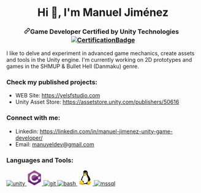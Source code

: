 

<h1 align="center">Hi 👋, I'm Manuel Jiménez</h1>

<h3 align="center" dir="auto"><a id="user-content-unity-game-developer---" class="anchor" aria-hidden="true" href="#unity-game-developer---"><svg class="octicon octicon-link" viewBox="0 0 16 16" version="1.1" width="16" height="16" aria-hidden="true"><path d="m7.775 3.275 1.25-1.25a3.5 3.5 0 1 1 4.95 4.95l-2.5 2.5a3.5 3.5 0 0 1-4.95 0 .751.751 0 0 1 .018-1.042.751.751 0 0 1 1.042-.018 1.998 1.998 0 0 0 2.83 0l2.5-2.5a2.002 2.002 0 0 0-2.83-2.83l-1.25 1.25a.751.751 0 0 1-1.042-.018.751.751 0 0 1-.018-1.042Zm-4.69 9.64a1.998 1.998 0 0 0 2.83 0l1.25-1.25a.751.751 0 0 1 1.042.018.751.751 0 0 1 .018 1.042l-1.25 1.25a3.5 3.5 0 1 1-4.95-4.95l2.5-2.5a3.5 3.5 0 0 1 4.95 0 .751.751 0 0 1-.018 1.042.751.751 0 0 1-1.042.018 1.998 1.998 0 0 0-2.83 0l-2.5 2.5a1.998 1.998 0 0 0 0 2.83Z"></path></svg></a>Game Developer Certified by Unity Technologies &nbsp; <a href="https://www.credly.com/badges/b05d5a38-f4c8-46ca-b728-491aea9be5c6/public_url" rel="nofollow"><img src="https://github.com/manuyeldev/manuyeldev/assets/69228139/18b22f5a-41ff-46df-b3cc-c08870734501" alt="CertificationBadge" style="height: 65px; max-width: 100%;" align="center" data-canonical-src="https://certiport.pearsonvue.com/Certifications/Unity/Certified-User/Badging/certified-user.png"></a> </h3>

<p> I like to delve and experiment in advanced game mechanics, create assets and tools in the Unity engine. I'm currently working on 2D prototypes and games in the SHMUP & Bullet Hell (Danmaku) genre. </p>

<h3> Check my published projects: </h3>
<ul>
  <li>WEB Site: <a href="https://yelsfstudio.com">https://yelsfstudio.com</a> </li>
  <li>Unity Asset Store: <a href="https://assetstore.unity.com/publishers/50616">https://assetstore.unity.com/publishers/50616</a> </li>
</ul>

<h3 align="left">Connect with me:</h3>
<p align="left">
<!--<a href="https://linkedin.com/in/manuel-jimenez-unity-game-developer/" target="blank"><img align="center" src="https://raw.githubusercontent.com/rahuldkjain/github-profile-readme-generator/master/src/images/icons/Social/linked-in-alt.svg" alt="manuel-jimenez-unity-game-developer/" height="30" width="40" /></a>
</p>
<p align="left">
<a href="mailto:manuyeldev@gmail.com" target="blank"><img align="center" src="https://raw.githubusercontent.com/rahuldkjain/github-profile-readme-generator/master/src/images/icons/Social/linked-in-alt.svg" alt="manuel-jimenez-unity-game-developer/" height="30" width="40" /></a>-->
<ul>
  <li>Linkedin: <a href="https://linkedin.com/in/manuel-jimenez-unity-game-developer/">https://linkedin.com/in/manuel-jimenez-unity-game-developer/</a> </li>
  <li>Email: <a href="mailto:manuyeldev@gmail.com">manuyeldev@gmail.com</a> </li>
</ul>
</p>

<h3 align="left">Languages and Tools:</h3>
<p align="left"> 
	<a href="https://unity.com/" target="_blank" rel="noreferrer"> <img src="https://www.vectorlogo.zone/logos/unity3d/unity3d-icon.svg" alt="unity" width="40" height="40"/> </a>
	<a href="https://www.w3schools.com/cs/" target="_blank" rel="noreferrer"> <img src="https://raw.githubusercontent.com/devicons/devicon/master/icons/csharp/csharp-original.svg" alt="csharp" width="40" height="40"/> </a> <a href="https://git-scm.com/" target="_blank" rel="noreferrer"> <img src="https://www.vectorlogo.zone/logos/git-scm/git-scm-icon.svg" alt="git" width="40" height="40"/> </a> 
	<a href="https://www.gnu.org/software/bash/" target="_blank" rel="noreferrer"> <img src="https://www.vectorlogo.zone/logos/gnu_bash/gnu_bash-icon.svg" alt="bash" width="40" height="40"/> </a> <a href="https://www.linux.org/" target="_blank" rel="noreferrer"> <img src="https://raw.githubusercontent.com/devicons/devicon/master/icons/linux/linux-original.svg" alt="linux" width="40" height="40"/> </a> <a href="https://www.microsoft.com/en-us/sql-server" target="_blank" rel="noreferrer"> <img src="https://www.svgrepo.com/show/303229/microsoft-sql-server-logo.svg" alt="mssql" width="40" height="40"/> </a> </p>
